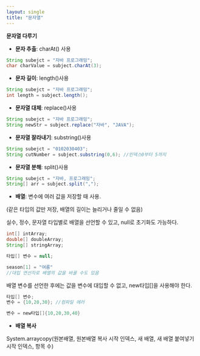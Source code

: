 ```yaml
---
layout: single
title: "문자열"
---
```


**문자열 다루기**

- **문자 추출**: charAt() 사용
```java
String subejct = "자바 프로그래밍";
char charValue = subject.charAt(3);
```

- **문자 길이**: length()사용
```java
String subejct = "자바 프로그래밍";
int length = subject.length();
```

- **문자열 대체**: replace()사용
```java
String subejct = "자바 프로그래밍";
String newStr = subject.replace("자바", "JAVA");
```

- **문자열 잘라내기**: substring()사용
```java
String subejct = "0102030403";
String cutNumber = subject.substring(0,6); //인덱스0부터 5까지
```

- **문자열 분해**: split()사용
```java
String subejct = "자바, 프로그래밍";
String[] arr = subject.split(",");
```

- **배열**: 변수에 여러 값을 저장할 때 사용. 

(같은 타입의 값만 저장, 배열의 길이는 늘리거나 줄일 수 없음)

실수, 정수, 문자열 타입별로 배열을 선언할 수 있고, null로 초기화도 가능하다.
```java
int[] intArray;
double[] doubleArray;
String[] stringArray;

타입[] 변수 = null;

season[1] = "여름"
//대입 연산자로 배열의 값을 바꿀 수도 있음
```

배열 변수를 선언한 후에는 값을 변수에 대입할 수 없고, new타입[]을 사용해야 한다.
```java
타입[] 변수;
변수 = {10,20,30}; //컴파일 에러

변수 = new타입[]{10,20,30,40}
```

- **배열 복사**

System.arraycopy(원본배열, 원본배열 복사 시작 인덱스, 새 배열, 새 배열 붙여넣기 시작 인덱스, 항목 수)


